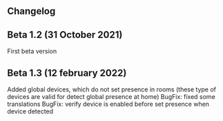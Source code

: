 ## Changelog


## Beta 1.2 (31 October 2021)

First beta version

## Beta 1.3 (12 february 2022)

Added global devices, which do not set presence in rooms (these type of devices are valid for detect global presence at home)
BugFix: fixed some translations
BugFix: verify device is enabled before set presence when device detected
